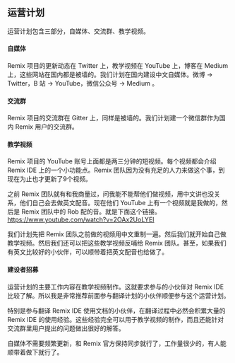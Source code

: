 ## 运营计划
运营计划包含三部分，自媒体、交流群、教学视频。
#### 自媒体
Remix 项目的更新动态在 Twitter 上，教学视频在 YouTube 上，博客在 Medium 上，这些网站在国内都是被墙的。我们计划在国内建设中文自媒体。微博 -> Twitter，B 站 -> YouTube，微信公众号 -> Medium 。

#### 交流群
Remix 项目的交流群在 Gitter 上，同样是被墙的。我们计划建一个微信群作为国内 Remix 用户的交流群。

#### 教学视频
Remix 项目的 YouTube 账号上⾯都是两三分钟的短视频。每个视频都会介绍 Remix IDE 上的⼀个⼩功能点。Remix 团队因为没有充足的人力来做这个事，到现在为止也才更新了9个视频。

之前 Remix 团队就有和我商量过，问我能不能帮他们做视频，⽤中⽂讲也没关系，他们⾃⼰会去做英⽂配⾳。现在他们 YouTube 上有⼀个视频就是我做的，然后是 Remix 团队中的 Rob 配的⾳。就是下⾯这个链接。
https://www.youtube.com/watch?v=2OAx2UoLYEI

我们计划先把 Remix 团队之前做的视频用中文重制一遍。然后我们就开始自己做教学视频。然后我们还可以把这些教学视频反哺给 Remix 团队。甚至，如果我们有英文比较好的小伙伴，可以顺带着把英文配音也给做了。

#### 建设者招募
运营计划的主要工作内容在教学视频制作。这就要求参与的小伙伴对 Remix IDE 比较了解。所以我是非常推荐前面参与翻译计划的小伙伴顺便参与这个运营计划。

特别是参与翻译 Remix IDE 使用文档的小伙伴，在翻译过程中必然会积累大量的 Remix IDE 的使用经验。这些经验完全可以用于教学视频的制作，而且还能针对交流群里用户提出的问题做出很好的解答。

自媒体不需要频繁更新，和 Remix 官方保持同步就行了，工作量很少的，有人能顺带着做下就行了。
